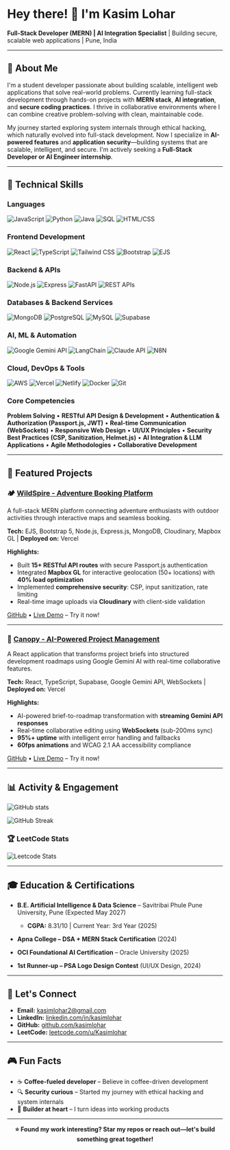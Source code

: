 # Hey there! 👋 I'm Kasim Lohar

**Full-Stack Developer (MERN) | AI Integration Specialist** | Building secure, scalable web applications | Pune, India

---

## 🚀 About Me

I'm a student developer passionate about building scalable, intelligent web applications that solve real-world problems. Currently learning full-stack development through hands-on projects with **MERN stack**, **AI integration**, and **secure coding practices**. I thrive in collaborative environments where I can combine creative problem-solving with clean, maintainable code.

My journey started exploring system internals through ethical hacking, which naturally evolved into full-stack development. Now I specialize in **AI-powered features** and **application security**—building systems that are scalable, intelligent, and secure. I'm actively seeking a **Full-Stack Developer or AI Engineer internship**.

---

## 💼 Technical Skills

### Languages
![JavaScript](https://img.shields.io/badge/-JavaScript-F7DF1E?style=flat-square&logo=javascript&logoColor=black)
![Python](https://img.shields.io/badge/-Python-3776ab?style=flat-square&logo=python&logoColor=white)
![Java](https://img.shields.io/badge/-Java-007396?style=flat-square&logo=java&logoColor=white)
![SQL](https://img.shields.io/badge/-SQL-336791?style=flat-square&logo=postgresql&logoColor=white)
![HTML/CSS](https://img.shields.io/badge/-HTML/CSS-E34C26?style=flat-square&logo=html5&logoColor=white)

### Frontend Development
![React](https://img.shields.io/badge/-React-61DAFB?style=flat-square&logo=react&logoColor=black)
![TypeScript](https://img.shields.io/badge/-TypeScript-3178C6?style=flat-square&logo=typescript&logoColor=white)
![Tailwind CSS](https://img.shields.io/badge/-Tailwind%20CSS-06B6D4?style=flat-square&logo=tailwind-css&logoColor=white)
![Bootstrap](https://img.shields.io/badge/-Bootstrap-7952B3?style=flat-square&logo=bootstrap&logoColor=white)
![EJS](https://img.shields.io/badge/-EJS-90C53F?style=flat-square&logo=javascript&logoColor=white)

### Backend & APIs
![Node.js](https://img.shields.io/badge/-Node.js-339933?style=flat-square&logo=node.js&logoColor=white)
![Express](https://img.shields.io/badge/-Express-000000?style=flat-square&logo=express&logoColor=white)
![FastAPI](https://img.shields.io/badge/-FastAPI-009688?style=flat-square&logo=fastapi&logoColor=white)
![REST APIs](https://img.shields.io/badge/-REST%20APIs-FF6C37?style=flat-square&logo=postman&logoColor=white)

### Databases & Backend Services
![MongoDB](https://img.shields.io/badge/-MongoDB-13AA52?style=flat-square&logo=mongodb&logoColor=white)
![PostgreSQL](https://img.shields.io/badge/-PostgreSQL-336791?style=flat-square&logo=postgresql&logoColor=white)
![MySQL](https://img.shields.io/badge/-MySQL-4479A1?style=flat-square&logo=mysql&logoColor=white)
![Supabase](https://img.shields.io/badge/-Supabase-3ECF8E?style=flat-square&logo=supabase&logoColor=white)

### AI, ML & Automation
![Google Gemini API](https://img.shields.io/badge/-Google%20Gemini-4285F4?style=flat-square&logo=google&logoColor=white)
![LangChain](https://img.shields.io/badge/-LangChain-1C3C3C?style=flat-square&logo=chainlink&logoColor=white)
![Claude API](https://img.shields.io/badge/-Claude%20API-000000?style=flat-square&logo=anthropic&logoColor=white)
![N8N](https://img.shields.io/badge/-N8N-FF6B6B?style=flat-square&logo=n8n&logoColor=white)

### Cloud, DevOps & Tools
![AWS](https://img.shields.io/badge/-AWS-232F3E?style=flat-square&logo=amazon-aws&logoColor=white)
![Vercel](https://img.shields.io/badge/-Vercel-000000?style=flat-square&logo=vercel&logoColor=white)
![Netlify](https://img.shields.io/badge/-Netlify-00C7B7?style=flat-square&logo=netlify&logoColor=white)
![Docker](https://img.shields.io/badge/-Docker-2496ED?style=flat-square&logo=docker&logoColor=white)
![Git](https://img.shields.io/badge/-Git-F05032?style=flat-square&logo=git&logoColor=white)

### Core Competencies
**Problem Solving** • **RESTful API Design & Development** • **Authentication & Authorization (Passport.js, JWT)** • **Real-time Communication (WebSockets)** • **Responsive Web Design** • **UI/UX Principles** • **Security Best Practices (CSP, Sanitization, Helmet.js)** • **AI Integration & LLM Applications** • **Agile Methodologies** • **Collaborative Development**

---

## 🎯 Featured Projects

### 🏕️ [WildSpire - Adventure Booking Platform](https://github.com/kasimlohar/wildspire)
A full-stack MERN platform connecting adventure enthusiasts with outdoor activities through interactive maps and seamless booking.

**Tech:** EJS, Bootstrap 5, Node.js, Express.js, MongoDB, Cloudinary, Mapbox GL | **Deployed on:** Vercel

**Highlights:**
- Built **15+ RESTful API routes** with secure Passport.js authentication
- Integrated **Mapbox GL** for interactive geolocation (50+ locations) with **40% load optimization**
- Implemented **comprehensive security**: CSP, input sanitization, rate limiting
- Real-time image uploads via **Cloudinary** with client-side validation

[GitHub](https://github.com/kasimlohar/wildspire) • [Live Demo](https://wildspire-adventure.vercel.app) – Try it now!

---

### 🤖 [Canopy - AI-Powered Project Management](https://github.com/kasimlohar/canopy)
A React application that transforms project briefs into structured development roadmaps using Google Gemini AI with real-time collaborative features.

**Tech:** React, TypeScript, Supabase, Google Gemini API, WebSockets | **Deployed on:** Vercel

**Highlights:**
- AI-powered brief-to-roadmap transformation with **streaming Gemini API responses**
- Real-time collaborative editing using **WebSockets** (sub-200ms sync)
- **95%+ uptime** with intelligent error handling and fallbacks
- **60fps animations** and WCAG 2.1 AA accessibility compliance

[GitHub](https://github.com/kasimlohar/canopy) • [Live Demo](https://canopy-gray.vercel.app) – Try it now!

---

## 📊 Activity & Engagement

![GitHub stats](https://github-readme-stats.vercel.app/api?username=kasimlohar&show_icons=true&theme=dark&hide_border=true&count_private=true)

![GitHub Streak](https://github-readme-streak-stats.herokuapp.com/?user=kasimlohar&theme=dark)

### 🏆 LeetCode Stats
![Leetcode Stats](https://leetcard.jacoblin.cool/kasimlohar)

---

## 🎓 Education & Certifications

- **B.E. Artificial Intelligence & Data Science** – Savitribai Phule Pune University, Pune (Expected May 2027)
  - **CGPA:** 8.31/10 | Current Year: 3rd Year (2025)

- **Apna College – DSA + MERN Stack Certification** (2024)
- **OCI Foundational AI Certification** – Oracle University (2025)
- **1st Runner-up – PSA Logo Design Contest** (UI/UX Design, 2024)

---

## 📱 Let's Connect

- **Email:** [kasimlohar2@gmail.com](mailto:kasimlohar2@gmail.com)
- **LinkedIn:** [linkedin.com/in/kasimlohar](https://www.linkedin.com/in/kasimlohar/)
- **GitHub:** [github.com/kasimlohar](https://github.com/kasimlohar)
- **LeetCode:** [leetcode.com/u/Kasimlohar](https://leetcode.com/u/Kasimlohar/)

---

## 🎮 Fun Facts

- ☕ **Coffee-fueled developer** – Believe in coffee-driven development
- 🔍 **Security curious** – Started my journey with ethical hacking and system internals
- 🚀 **Builder at heart** – I turn ideas into working products

---

<div align="center">

**⭐ Found my work interesting? Star my repos or reach out—let's build something great together!**

</div>
